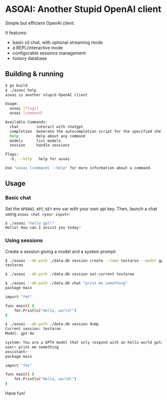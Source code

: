 # ASOAI: Another Stupid OpenAI client

Simple but efficient OpenAI client.

It features:
- basic cli chat, with optional streaming mode
- a REPL/interactive mode
- configurable sessions management
- history database

## Building & running

```sh
$ go build
$ ./asoai help
asoai is another stupid OpenAI client

Usage:
  asoai [flags]
  asoai [command]

Available Commands:
  chat        interact with chatgpt
  completion  Generate the autocompletion script for the specified shell
  help        Help about any command
  models      list models
  session     handle sessions

Flags:
  -h, --help   help for asoai

Use "asoai [command] --help" for more information about a command.
```

## Usage

### Basic chat

Set the `OPENAI_API_KEY` env var with your own api key. Then, launch a chat using `asoai chat <your input>`:

```sh
$ ./asoai "hello gpt!"
Hello! How can I assist you today?
```

### Using sessions

Create a session giving a model and a system prompt:

```sh
$ ./asoai --db-path ./data.db session create --name testaroo --model gpt-4o --system-prompt "You are a GPT4 model that only respond with an hello world golang program without anything but code"
testaroo

$ ./asoai --db-path ./data.db session set-current testaroo

$ ./asoai --db-path ./data.db chat "print me something"
package main

import "fmt"

func main() {
    fmt.Println("Hello, world!")
}
```

```sh
$ ./asoai --db-path ./data.db session dump
Current session: testaroo
Model: gpt-4o

system> You are a GPT4 model that only respond with an hello world golang program without anything but code
user> print me something
assistant> 
package main

import "fmt"

func main() {
    fmt.Println("Hello, world!")
}
```

Have fun!

